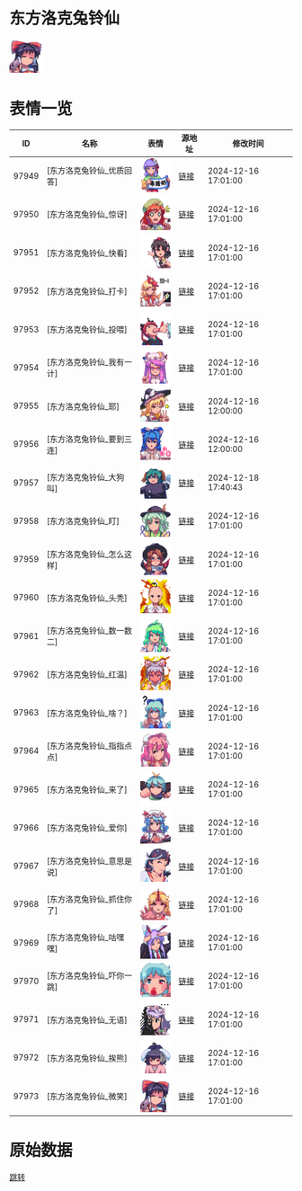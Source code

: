 # 东方洛克兔铃仙

<img src="./cover.png" height="60" alt="cover" />

# 表情一览

|ID|名称|表情|源地址|修改时间|
|----|----|----|----|----|
|97949|[东方洛克兔铃仙_优质回答]|<img src="./pic/097949_%5B东方洛克兔铃仙_优质回答%5D.png" height="60" alt="优质回答"/>|[链接](https://i0.hdslb.com/bfs/garb/e63d85dcad157f65a040a5b430ac5185214313e5.png)|2024-12-16 17:01:00|
|97950|[东方洛克兔铃仙_惊讶]|<img src="./pic/097950_%5B东方洛克兔铃仙_惊讶%5D.png" height="60" alt="惊讶"/>|[链接](https://i0.hdslb.com/bfs/garb/f41fc0b2d192c4317637216bff86d562cf28aaaa.png)|2024-12-16 17:01:00|
|97951|[东方洛克兔铃仙_快看]|<img src="./pic/097951_%5B东方洛克兔铃仙_快看%5D.png" height="60" alt="快看"/>|[链接](https://i0.hdslb.com/bfs/garb/a2bf15a96752d77230b254650bd0e08229d8583f.png)|2024-12-16 17:01:00|
|97952|[东方洛克兔铃仙_打卡]|<img src="./pic/097952_%5B东方洛克兔铃仙_打卡%5D.png" height="60" alt="打卡"/>|[链接](https://i0.hdslb.com/bfs/garb/05e5f6f4e6ce4111d671f91b08d64b49ce0729d1.png)|2024-12-16 17:01:00|
|97953|[东方洛克兔铃仙_投喂]|<img src="./pic/097953_%5B东方洛克兔铃仙_投喂%5D.png" height="60" alt="投喂"/>|[链接](https://i0.hdslb.com/bfs/garb/7ec40ba8ab6e4e0c4e9eefbeaddf1ff74a0ce476.png)|2024-12-16 17:01:00|
|97954|[东方洛克兔铃仙_我有一计]|<img src="./pic/097954_%5B东方洛克兔铃仙_我有一计%5D.png" height="60" alt="我有一计"/>|[链接](https://i0.hdslb.com/bfs/garb/202fb314d34b6986546630435f3e118957b6f564.png)|2024-12-16 17:01:00|
|97955|[东方洛克兔铃仙_耶]|<img src="./pic/097955_%5B东方洛克兔铃仙_耶%5D.png" height="60" alt="耶"/>|[链接](https://i0.hdslb.com/bfs/garb/d8e0197eadc5d24d44d97be3d8f3162258610f8c.png)|2024-12-16 12:00:00|
|97956|[东方洛克兔铃仙_要到三连]|<img src="./pic/097956_%5B东方洛克兔铃仙_要到三连%5D.png" height="60" alt="要到三连"/>|[链接](https://i0.hdslb.com/bfs/garb/f37b1c454b96c79d722360a220d640545460c2c9.png)|2024-12-16 12:00:00|
|97957|[东方洛克兔铃仙_大狗叫]|<img src="./pic/097957_%5B东方洛克兔铃仙_大狗叫%5D.png" height="60" alt="大狗叫"/>|[链接](https://i0.hdslb.com/bfs/garb/item/c45f8b4919bf96cb99639c3305bf735405fe2ab7.png)|2024-12-18 17:40:43|
|97958|[东方洛克兔铃仙_盯]|<img src="./pic/097958_%5B东方洛克兔铃仙_盯%5D.png" height="60" alt="盯"/>|[链接](https://i0.hdslb.com/bfs/garb/955b178ecbcd839ee5fb928bf75c196b5de218d8.png)|2024-12-16 17:01:00|
|97959|[东方洛克兔铃仙_怎么这样]|<img src="./pic/097959_%5B东方洛克兔铃仙_怎么这样%5D.png" height="60" alt="怎么这样"/>|[链接](https://i0.hdslb.com/bfs/garb/0b451d90af6f84b19a9bf71c7c6873efd468edde.png)|2024-12-16 17:01:00|
|97960|[东方洛克兔铃仙_头秃]|<img src="./pic/097960_%5B东方洛克兔铃仙_头秃%5D.png" height="60" alt="头秃"/>|[链接](https://i0.hdslb.com/bfs/garb/dc6fbbb439f367edeed1e818e0d3e5d243d64a41.png)|2024-12-16 17:01:00|
|97961|[东方洛克兔铃仙_数一数二]|<img src="./pic/097961_%5B东方洛克兔铃仙_数一数二%5D.png" height="60" alt="数一数二"/>|[链接](https://i0.hdslb.com/bfs/garb/ee7eafd5d00125b892a5cecc4c85a1bc14c68f08.png)|2024-12-16 17:01:00|
|97962|[东方洛克兔铃仙_红温]|<img src="./pic/097962_%5B东方洛克兔铃仙_红温%5D.png" height="60" alt="红温"/>|[链接](https://i0.hdslb.com/bfs/garb/a69c1b5e4a343ba75519a5c19d2c6f9dde580a6e.png)|2024-12-16 17:01:00|
|97963|[东方洛克兔铃仙_啥？]|<img src="./pic/097963_%5B东方洛克兔铃仙_啥？%5D.png" height="60" alt="啥？"/>|[链接](https://i0.hdslb.com/bfs/garb/dfee3f5a6ccda16c3936c5e7060ec1328b813b2a.png)|2024-12-16 17:01:00|
|97964|[东方洛克兔铃仙_指指点点]|<img src="./pic/097964_%5B东方洛克兔铃仙_指指点点%5D.png" height="60" alt="指指点点"/>|[链接](https://i0.hdslb.com/bfs/garb/af3876603ff505de302521b601c5fbc09e69e039.png)|2024-12-16 17:01:00|
|97965|[东方洛克兔铃仙_来了]|<img src="./pic/097965_%5B东方洛克兔铃仙_来了%5D.png" height="60" alt="来了"/>|[链接](https://i0.hdslb.com/bfs/garb/61ae8d4341a94a20537974942d1968d068cb32e0.png)|2024-12-16 17:01:00|
|97966|[东方洛克兔铃仙_爱你]|<img src="./pic/097966_%5B东方洛克兔铃仙_爱你%5D.png" height="60" alt="爱你"/>|[链接](https://i0.hdslb.com/bfs/garb/1909824087d4ca92d13c225e3ffb472faab14ac1.png)|2024-12-16 17:01:00|
|97967|[东方洛克兔铃仙_意思是说]|<img src="./pic/097967_%5B东方洛克兔铃仙_意思是说%5D.png" height="60" alt="意思是说"/>|[链接](https://i0.hdslb.com/bfs/garb/e221e488efd44b3fe3203630ae119f21a2d18aed.png)|2024-12-16 17:01:00|
|97968|[东方洛克兔铃仙_抓住你了]|<img src="./pic/097968_%5B东方洛克兔铃仙_抓住你了%5D.png" height="60" alt="抓住你了"/>|[链接](https://i0.hdslb.com/bfs/garb/51b3b5eba81cc7c094c6eb835a785f08eaecb2cd.png)|2024-12-16 17:01:00|
|97969|[东方洛克兔铃仙_咕嘿嘿]|<img src="./pic/097969_%5B东方洛克兔铃仙_咕嘿嘿%5D.png" height="60" alt="咕嘿嘿"/>|[链接](https://i0.hdslb.com/bfs/garb/ecd211173f30f57c3632aa07937693940a724e3d.png)|2024-12-16 17:01:00|
|97970|[东方洛克兔铃仙_吓你一跳]|<img src="./pic/097970_%5B东方洛克兔铃仙_吓你一跳%5D.png" height="60" alt="吓你一跳"/>|[链接](https://i0.hdslb.com/bfs/garb/a6e963df80bdde216a242c76c6f20fa11446d804.png)|2024-12-16 17:01:00|
|97971|[东方洛克兔铃仙_无语]|<img src="./pic/097971_%5B东方洛克兔铃仙_无语%5D.png" height="60" alt="无语"/>|[链接](https://i0.hdslb.com/bfs/garb/5a67a718e71fde729ee671337c55b58a458783ea.png)|2024-12-16 17:01:00|
|97972|[东方洛克兔铃仙_挨熊]|<img src="./pic/097972_%5B东方洛克兔铃仙_挨熊%5D.png" height="60" alt="挨熊"/>|[链接](https://i0.hdslb.com/bfs/garb/31e63cccd64ae4636050452a99d0b561c1504011.png)|2024-12-16 17:01:00|
|97973|[东方洛克兔铃仙_微笑]|<img src="./pic/097973_%5B东方洛克兔铃仙_微笑%5D.png" height="60" alt="微笑"/>|[链接](https://i0.hdslb.com/bfs/garb/f4dd2a8722542fc24809daebb1073ac669e76f39.png)|2024-12-16 17:01:00|

# 原始数据

[跳转](./raw.json)

